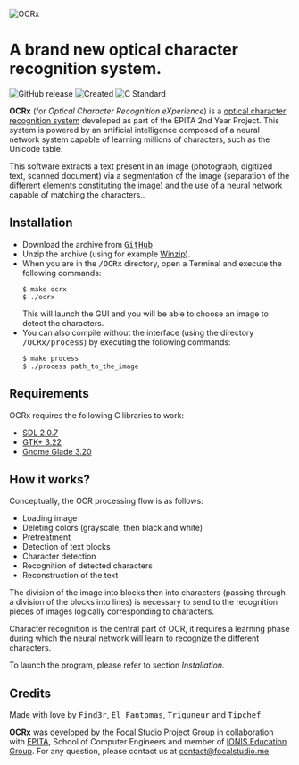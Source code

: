 ![OCRx](https://ocrx.focalstudio.me/logo/OCRx_mini.png)
# A brand new optical character recognition system.

![GitHub release](https://img.shields.io/badge/release-v.3.42-red.svg) ![Created](https://img.shields.io/badge/created-may%202018-orange.svg) ![C Standard](https://img.shields.io/badge/c-standard%20c99-blue.svg)


**OCRx**  (for  _Optical Character Recognition eXperience_) is a  [optical character recognition system](https://searchcontentmanagement.techtarget.com/definition/OCR-optical-character-recognition)  developed as part of the EPITA 2nd Year Project. This system is powered by an artificial intelligence composed of a neural network system capable of learning millions of characters, such as the Unicode table.

This software extracts a text present in an image (photograph, digitized text, scanned document) via a segmentation of the image (separation of the different elements constituting the image) and the use of a neural network capable of matching the characters..

## Installation

<ul>
          <li>Download the archive from <a href="https://github.com/mojombo/product/commit/be6a8cc1c1ecfe9489fb51e4869af15a13fc2cd2" class="commit-link"><tt>GitHub</tt></a></li>
          <li>Unzip the archive (using for example <a href="http://www.winzip.com/">Winzip</a>).</li>
          <li>When you are in the <tt>/OCRx</tt> directory, open a Terminal and execute the following commands:</li>
            <pre><code>$ make ocrx</code><br><code>$ ./ocrx</code></pre>
            This will launch the GUI and you will be able to choose an image to detect the characters.</li>
	     <li>You can also compile without the interface (using the directory <tt>/OCRx/process</tt>) by executing the following commands:
            <pre><code>$ make process</code><br><code>$ ./process path_to_the_image</code></pre></li>
        </ul>
        

## Requirements
OCRx requires the following C libraries to work:

-   [SDL 2.0.7](https://www.libsdl.org/ "SDL")
-   [GTK+ 3.22](https://www.gtk.org/ "GTK+")
-   [Gnome Glade 3.20](https://glade.gnome.org/ "GTK+")

## How it works?

Conceptually, the OCR processing flow is as follows:

-   Loading image
-   Deleting colors (grayscale, then black and white)
-   Pretreatment
-   Detection of text blocks
-   Character detection
-   Recognition of detected characters
-   Reconstruction of the text

The division of the image into blocks then into characters (passing through a division of the blocks into lines) is necessary to send to the recognition pieces of images logically corresponding to characters.

Character recognition is the central part of OCR, it requires a learning phase during which the neural network will learn to recognize the different characters.

To launch the program, please refer to section  _Installation_.

## Credits
Made with love by <tt>Find3r</tt>, <tt>El Fantomas</tt>, <tt>Triguneur</tt> and <tt>Tipchef</tt>.

**OCRx** was developed by the [Focal Studio](https://www.focalstudio.me/ "Focal Studio") Project Group in collaboration with [EPITA](http://www.epita.fr/international/ "EPITA"), School of Computer Engineers and member of [IONIS Education Group](https://www.ionis-group.com/ "IONIS Education Group"). For any question, please contact us at [contact@focalstudio.me](mailto:contact@focalstudio.me)
